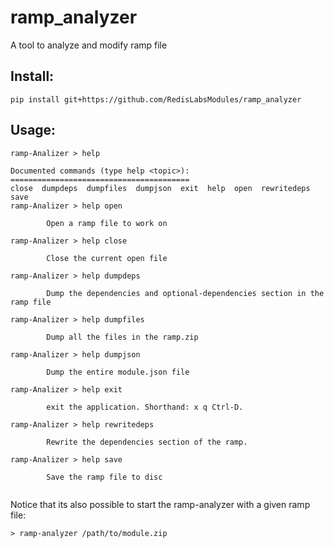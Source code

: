 # ramp_analyzer
A tool to analyze and modify ramp file

## Install:
```
pip install git+https://github.com/RedisLabsModules/ramp_analyzer
```

## Usage:
```        
ramp-Analizer > help

Documented commands (type help <topic>):
========================================
close  dumpdeps  dumpfiles  dumpjson  exit  help  open  rewritedeps  save
ramp-Analizer > help open

        Open a ramp file to work on

ramp-Analizer > help close

        Close the current open file
        
ramp-Analizer > help dumpdeps

        Dump the dependencies and optional-dependencies section in the ramp file
        
ramp-Analizer > help dumpfiles

        Dump all the files in the ramp.zip
        
ramp-Analizer > help dumpjson

        Dump the entire module.json file
        
ramp-Analizer > help exit

        exit the application. Shorthand: x q Ctrl-D.
        
ramp-Analizer > help rewritedeps

        Rewrite the dependencies section of the ramp.
        
ramp-Analizer > help save

        Save the ramp file to disc
        
```

Notice that its also possible to start the ramp-analyzer with a given ramp file:
```
> ramp-analyzer /path/to/module.zip
```
